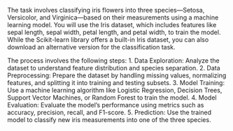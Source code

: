 The task involves classifying iris flowers into three species—Setosa, Versicolor, and Virginica—based on their measurements using a machine learning model. You will use the Iris dataset, which includes features like sepal length, sepal width, petal length, and petal width, to train the model. While the Scikit-learn library offers a built-in Iris dataset, you can also download an alternative version for the classification task.

The process involves the following steps:
	1.	Data Exploration: Analyze the dataset to understand feature distribution and species separation.
	2.	Data Preprocessing: Prepare the dataset by handling missing values, normalizing features, and splitting it into training and testing subsets.
	3.	Model Training: Use a machine learning algorithm like Logistic Regression, Decision Trees, Support Vector Machines, or Random Forest to train the model.
	4.	Model Evaluation: Evaluate the model’s performance using metrics such as accuracy, precision, recall, and F1-score.
	5.	Prediction: Use the trained model to classify new iris measurements into one of the three species.
